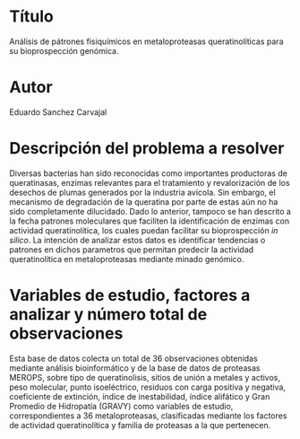 # Título
Análisis de pátrones fisiquímicos en metaloproteasas queratinolíticas para su bioprospección genómica.

# Autor
Eduardo Sanchez Carvajal

# Descripción del problema a resolver
Diversas bacterias han sido reconocidas como importantes productoras de queratinasas, enzimas relevantes para el tratamiento y revalorización de los desechos de plumas generados por la industria avícola. Sin embargo, el mecanismo de degradación de la queratina por parte de estas aún no ha sido completamente dilucidado. Dado lo anterior, tampoco se han descrito a la fecha patrones moleculares que faciliten la identificación de enzimas con actividad queratinolítica, los cuales puedan facilitar su bioprospección _in silico_. La intención de analizar estos datos es identificar tendencias o patrones en dichos parametros que permitan predecir la actividad queratinolítica en metaloproteasas mediante minado genómico.

# Variables de estudio, factores a analizar y número total de observaciones
Esta base de datos colecta un total de 36 observaciones obtenidas mediante análisis bioinformático y de la base de datos de proteasas MEROPS, sobre tipo de queratinolisis, sitios de unión a metales y activos, peso molecular, punto isoeléctrico, residuos con carga positiva y negativa, coeficiente de extinción, índice de inestabilidad, índice alifático y Gran Promedio de Hidropatía (GRAVY) como variables de estudio, correspondientes a 36 metaloproteasas, clasificadas mediante los factores de actividad queratinolítica y familia de proteasas a la que pertenecen.

